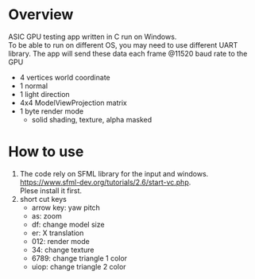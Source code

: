 # Overview

ASIC GPU testing app written in C run on Windows. \
To be able to run on different OS, you may need to use different UART library.
The app will send these data each frame @11520 baud rate to the GPU
- 4 vertices world coordinate
- 1 normal
- 1 light direction
- 4x4 ModelViewProjection matrix
- 1 byte render mode
  - solid shading, texture, alpha masked

# How to use
1. The code rely on SFML library for the input and windows. https://www.sfml-dev.org/tutorials/2.6/start-vc.php. \
   Plese install it first.
2. short cut keys
   - arrow key: yaw pitch
   - as: zoom
   - df: change model size
   - er: X translation
   - 012: render mode
   - 34: change texture
   - 6789: change triangle 1 color
   - uiop: change triangle 2 color

